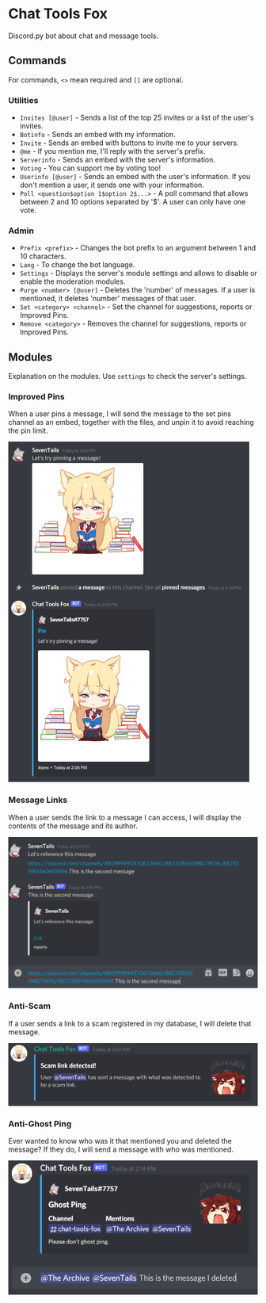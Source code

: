 # Chat Tools Fox
 Discord.py bot about chat and message tools.

## Commands
For commands, `<>` mean required and `[]` are optional.

### Utilities

- `Invites [@user]` - Sends a list of the top 25 invites or a list of the user's invites.
- `Botinfo` - Sends an embed with my information.
- `Invite` - Sends an embed with buttons to invite me to your servers.
- `@me` - If you mention me, I'll reply with the server's prefix.
- `Serverinfo` - Sends an embed with the server's information.
- `Voting` - You can support me by voting too!
- `Userinfo [@user]` - Sends an embed with the user's information. If you don't mention a user, it sends one with your information.
- `Poll <question$option 1$option 2$...>` - A poll command that allows between 2 and 10 options separated by '$'. A user can only have one vote.

### Admin

- `Prefix <prefix>` - Changes the bot prefix to an argument between 1 and 10 characters.
- `Lang` - To change the bot language.
- `Settings` - Displays the server's module settings and allows to disable or enable the moderation modules.
- `Purge <number> [@user]` - Deletes the 'number' of messages. If a user is mentioned, it deletes 'number' messages of that user.
- `Set <category> <channel>` - Set the channel for suggestions, reports or Improved Pins.
- `Remove <category>` - Removes the channel for suggestions, reports or Improved Pins.

## Modules

Explanation on the modules. Use `settings` to check the server's settings.

### Improved Pins
When a user pins a message, I will send the message to the set pins channel as an embed, together with the files, and unpin it to avoid reaching the pin limit.

![Improved Pins image](https://github.com/SilverSnowFox/Chat-Tools-Fox/blob/main/ReadMeFiles/Pins.PNG?raw=true)

### Message Links
When a user sends the link to a message I can access, I will display the contents of the message and its author.

![Message links image](https://github.com/SilverSnowFox/Chat-Tools-Fox/blob/main/ReadMeFiles/msgLink.PNG?raw=true)

### Anti-Scam
If a user sends a link to a scam registered in my database, I will delete that message.

![Anti-scams image](https://github.com/SilverSnowFox/Chat-Tools-Fox/blob/main/ReadMeFiles/Scams.PNG?raw=true)

### Anti-Ghost Ping
Ever wanted to know who was it that mentioned you and deleted the message? If they do, I will send a message with who was mentioned.

![Anti-ghost pings image](https://github.com/SilverSnowFox/Chat-Tools-Fox/blob/main/ReadMeFiles/Ghost.PNG?raw=true)